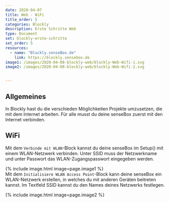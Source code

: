 ```yaml
---
date: 2020-04-07
title: Web - WiFi
title_order: 5
categories: Blockly
description: Erste Schritte Web
type: Document
set: blockly-erste-schritte
set_order: 5
resources:
  - name: "Blockly.senseBox.de"
    link: https://blockly.sensebox.de
image1: /images/2020-04-08-blockly-web/blockly-Web-Wifi-1.svg
image2: /images/2020-04-08-blockly-web/blockly-Web-Wifi-2.svg


---
```


## Allgemeines
In Blockly hast du die verschieden Möglichkeiten Projekte umzusetzen, die mit dem Internet arbeiten. Für alle musst du deine senseBox zuerst mit den Internet verbinden.

## WiFi
Mit dem `Verbinde mit WLAN`-Block kannst du deine senseBox im Setup() mit einem WLAN-Netzwerk verbinden. Unter SSID muss der Netzwerkname und unter Passwort das WLAN-Zugangspasswort eingegeben werden.

{% include image.html image=page.image1 %}
<br>
Mit dem `Initialisiere WLAN Access Point`-Block kann deine senseBox ein WLAN-Netzwerk erstellen, in welches du mit anderen Geräten beitreten kannst. Im Textfeld SSID kannst du den Names deines Netzwerks festlegen.

{% include image.html image=page.image2 %}
